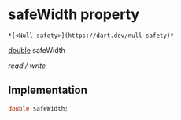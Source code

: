 


# safeWidth property




    *[<Null safety>](https://dart.dev/null-safety)*


[double](https://api.flutter.dev/flutter/dart-core/double-class.html) safeWidth
  
_read / write_






## Implementation

```dart
double safeWidth;


```







